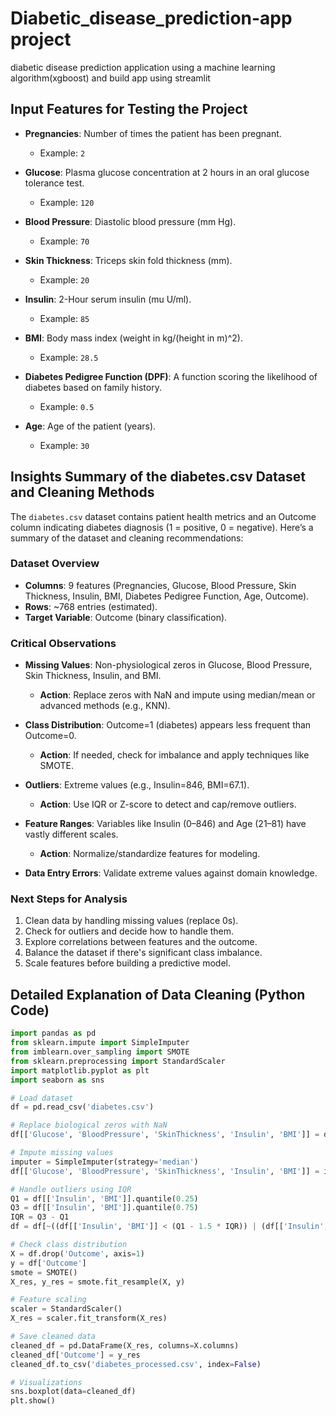 # Diabetic_disease_prediction-app project
diabetic disease prediction application using a machine learning algorithm(xgboost) and build app using streamlit 


## Input Features for Testing the Project

- **Pregnancies**: Number of times the patient has been pregnant.
  - Example: `2`
  
- **Glucose**: Plasma glucose concentration at 2 hours in an oral glucose tolerance test.
  - Example: `120`
  
- **Blood Pressure**: Diastolic blood pressure (mm Hg).
  - Example: `70`
  
- **Skin Thickness**: Triceps skin fold thickness (mm).
  - Example: `20`
  
- **Insulin**: 2-Hour serum insulin (mu U/ml).
  - Example: `85`
  
- **BMI**: Body mass index (weight in kg/(height in m)^2).
  - Example: `28.5`
  
- **Diabetes Pedigree Function (DPF)**: A function scoring the likelihood of diabetes based on family history.
  - Example: `0.5`
  
- **Age**: Age of the patient (years).
  - Example: `30`

## Insights Summary of the diabetes.csv Dataset and Cleaning Methods

The `diabetes.csv` dataset contains patient health metrics and an Outcome column indicating diabetes diagnosis (1 = positive, 0 = negative). Here’s a summary of the dataset and cleaning recommendations:

### Dataset Overview
- **Columns**: 9 features (Pregnancies, Glucose, Blood Pressure, Skin Thickness, Insulin, BMI, Diabetes Pedigree Function, Age, Outcome).
- **Rows**: ~768 entries (estimated).
- **Target Variable**: Outcome (binary classification).

### Critical Observations
- **Missing Values**: Non-physiological zeros in Glucose, Blood Pressure, Skin Thickness, Insulin, and BMI.
  - **Action**: Replace zeros with NaN and impute using median/mean or advanced methods (e.g., KNN).
  
- **Class Distribution**: Outcome=1 (diabetes) appears less frequent than Outcome=0.
  - **Action**: If needed, check for imbalance and apply techniques like SMOTE.
  
- **Outliers**: Extreme values (e.g., Insulin=846, BMI=67.1).
  - **Action**: Use IQR or Z-score to detect and cap/remove outliers.
  
- **Feature Ranges**: Variables like Insulin (0–846) and Age (21–81) have vastly different scales.
  - **Action**: Normalize/standardize features for modeling.
  
- **Data Entry Errors**: Validate extreme values against domain knowledge.

### Next Steps for Analysis
1. Clean data by handling missing values (replace 0s).
2. Check for outliers and decide how to handle them.
3. Explore correlations between features and the outcome.
4. Balance the dataset if there's significant class imbalance.
5. Scale features before building a predictive model.

## Detailed Explanation of Data Cleaning (Python Code)

```python
import pandas as pd
from sklearn.impute import SimpleImputer
from imblearn.over_sampling import SMOTE
from sklearn.preprocessing import StandardScaler
import matplotlib.pyplot as plt
import seaborn as sns

# Load dataset
df = pd.read_csv('diabetes.csv')

# Replace biological zeros with NaN
df[['Glucose', 'BloodPressure', 'SkinThickness', 'Insulin', 'BMI']] = df[['Glucose', 'BloodPressure', 'SkinThickness', 'Insulin', 'BMI']].replace(0, pd.NA)

# Impute missing values
imputer = SimpleImputer(strategy='median')
df[['Glucose', 'BloodPressure', 'SkinThickness', 'Insulin', 'BMI']] = imputer.fit_transform(df[['Glucose', 'BloodPressure', 'SkinThickness', 'Insulin', 'BMI']])

# Handle outliers using IQR
Q1 = df[['Insulin', 'BMI']].quantile(0.25)
Q3 = df[['Insulin', 'BMI']].quantile(0.75)
IQR = Q3 - Q1
df = df[~((df[['Insulin', 'BMI']] < (Q1 - 1.5 * IQR)) | (df[['Insulin', 'BMI']] > (Q3 + 1.5 * IQR))).any(axis=1)]

# Check class distribution
X = df.drop('Outcome', axis=1)
y = df['Outcome']
smote = SMOTE()
X_res, y_res = smote.fit_resample(X, y)

# Feature scaling
scaler = StandardScaler()
X_res = scaler.fit_transform(X_res)

# Save cleaned data
cleaned_df = pd.DataFrame(X_res, columns=X.columns)
cleaned_df['Outcome'] = y_res
cleaned_df.to_csv('diabetes_processed.csv', index=False)

# Visualizations
sns.boxplot(data=cleaned_df)
plt.show()

